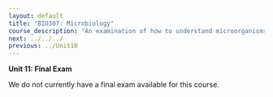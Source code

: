 ```yaml
---
layout: default
title: "BIO307: Microbiology"
course_description: "An examination of how to understand microorganisms, including their taxonomy and identification, chemistry and metabolism, growth, reproduction, and genetic characteristics. Particular emphasis on the common organisms that cause human disease, including bacteria, fungi, protozoa and helminthes, and viruses."
next: ../../../
previous: ../Unit10
---
```

**Unit 11: Final Exam** <span id="11"></span> 

We do not currently have a final exam available for this course.
